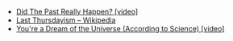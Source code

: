 - [Did The Past Really Happen? [video]](https://www.youtube.com/watch?v=O2jkV4BsN6U)
- [Last Thursdayism – Wikipedia](https://en.wikipedia.org/wiki/Last_Thursdayism)
- [You're a Dream of the Universe (According to Science) [video]](https://www.youtube.com/watch?v=4Stzj2_Rlo4)
